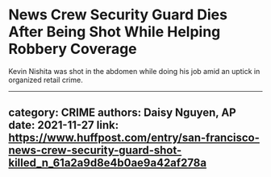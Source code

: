 # News Crew Security Guard Dies After Being Shot While Helping Robbery Coverage

Kevin Nishita was shot in the abdomen while doing his job amid an uptick in organized retail crime.

---
category: CRIME
authors: Daisy Nguyen, AP
date: 2021-11-27
link: https://www.huffpost.com/entry/san-francisco-news-crew-security-guard-shot-killed_n_61a2a9d8e4b0ae9a42af278a
---
